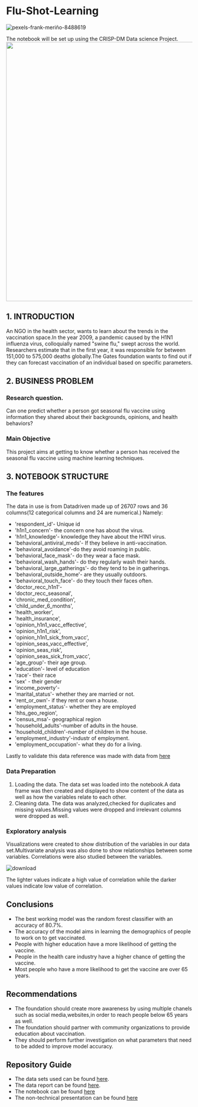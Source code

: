 # Flu-Shot-Learning

![pexels-frank-meriño-8488619](https://user-images.githubusercontent.com/42667708/218281509-9784ccf3-51df-41dd-a2e0-70df8c5bcee4.jpg)
 

The notebook will be set up using the CRISP-DM Data science Project.
<img src="https://user-images.githubusercontent.com/115970348/217210012-25f65237-d691-46ab-9516-d2f80d119a87.png" width =700>

## 1. INTRODUCTION
An NGO in the health sector, wants to learn about the trends in the vaccination space.In the year 2009, a pandemic caused by the H1N1 influenza virus, colloquially named "swine flu," swept across the world. Researchers estimate that in the first year, it was responsible for between 151,000 to 575,000 deaths globally.The Gates foundation wants to find out if they can forecast vaccination of an individual based on specific parameters.

## 2. BUSINESS PROBLEM
### Research question.

Can one predict whether a person  got seasonal flu vaccine using information they shared about their backgrounds, opinions, and health behaviors?

### Main Objective
This project aims at getting to know whether a person has received the seasonal flu vaccine using machine learning techniques.

## 3. NOTEBOOK STRUCTURE
### The features

The data in use is from Datadriven made up of 26707 rows and 36 columns(12 categorical columns and 24 are numerical.) Namely:

- 'respondent_id'- Unique id
- 'h1n1_concern'- the concern one has about the virus.
- 'h1n1_knowledge'- knowledge they have about the H1N1 virus.
- 'behavioral_antiviral_meds'- If they believe in anti-vaccination.
- 'behavioral_avoidance'-do they avoid roaming in public.
- 'behavioral_face_mask'- do they wear a face mask.
- 'behavioral_wash_hands'- do they regularly wash their hands.
- 'behavioral_large_gatherings'- do they tend to be in gatherings.
- 'behavioral_outside_home'- are they usually outdoors.
- 'behavioral_touch_face'- do they touch their faces often.
- 'doctor_recc_h1n1'-
- 'doctor_recc_seasonal',
- 'chronic_med_condition',
- 'child_under_6_months',
- 'health_worker',
- 'health_insurance',
- 'opinion_h1n1_vacc_effective',
- 'opinion_h1n1_risk',
- 'opinion_h1n1_sick_from_vacc',
- 'opinion_seas_vacc_effective',
- 'opinion_seas_risk',
- 'opinion_seas_sick_from_vacc',
- 'age_group'- their age group.
- 'education'- level of education
- 'race'- their race
- 'sex' - their gender
- 'income_poverty'-
- 'marital_status'- whether they are married or not.
- 'rent_or_own'- if they rent or own a house.
- 'employment_status'- whether they are employed
- 'hhs_geo_region',
- 'census_msa'- geographical region
- 'household_adults'-number of adults in the house.
- 'household_children'-number of children in the house.
- 'employment_industry'-industr of employment.
- 'employment_occupation'- what they do for a living.

Lastly to validate this data reference was made with data from [here](https://www.cdc.gov/nchs/index.html)


### Data Preparation 
1. Loading the data.
The data set was loaded into the notebook.A data frame was then created and displayed to show content of the data as well as how the variables relate to each other.
2. Cleaning data.
The data was analyzed,checked for duplicates and missing values.Missing values were dropped and irrelevant columns were dropped as well.


### Exploratory analysis 
Visualizations were created to show distribution of the variables in our data set.Multivariate analysis was also done to show relationships between some variables.
Correlations were also studied between the variables.

![download](https://user-images.githubusercontent.com/42667708/218282800-a1eb32fa-f3c1-473a-b334-c05b384f7da3.png)

The lighter values indicate a high value of correlation while the darker values indicate low value of correlation.

## Conclusions 
- The best working model was the random forest classifier with an accuracy of 80.7%.
- The accuracy of the model aims in learning the demographics of people to work on to get vaccinated.
- People with higher education have a more likelihood of getting the vaccine.
- People in the health care industry have a higher chance of getting the vaccine.
- Most people who have a more likelihood to get the vaccine are over 65 years.

## Recommendations 
- The foundation should create more awareness by using multiple chanels such as social media,websites,in order to reach people below 65 years as well.
- The foundation should partner with community organizations to provide education about vaccination.
- They should perform further investigation on what parameters that need to be added to improve model accuracy.


## Repository Guide
- The data sets used can be found [here](https://github.com/Wachira-2030/Flu-Shot-Learning/tree/main/Data).
- The data report can be found [here](https://docs.google.com/document/d/19qLO4V4TmZxcKxEEh35kN0EM0-GyytVL1YED7ZBssQc/edit?usp=sharing).
- The notebook can be found [here](https://github.com/Wachira-2030/Flu-Shot-Learning/blob/main/Flu%20Shot%20Learning%20.ipynb)
- The non-technical presentation can be found [here](https://www.canva.com/design/DAFaNh4ADjM/sfG7N1OTTXaUjzzoyo7FGA/view?utm_content=DAFaNh4ADjM&utm_campaign=designshare&utm_medium=link&utm_source=publishsharelink)
